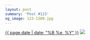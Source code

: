 ```yaml
---
layout: post
summary: 'Post #123'
og_image: 123-1280.jpg
---
```


<p>
  <time><a href="/123">{{ page.date | date: "%B %e, %Y" }}</a></time>
  <a href="/123"><img src="{{ site.assets_url }}/123-640.jpg" srcset="{{ site.assets_url }}/123-1280.jpg 1280w, {{ site.assets_url }}/123-960.jpg 960w, {{ site.assets_url }}/123-640.jpg 640w, {{ site.assets_url }}/123-320.jpg 320w" sizes="(min-width: 700px) 50vw, calc(100vw - 2rem)" /></a>
</p>
